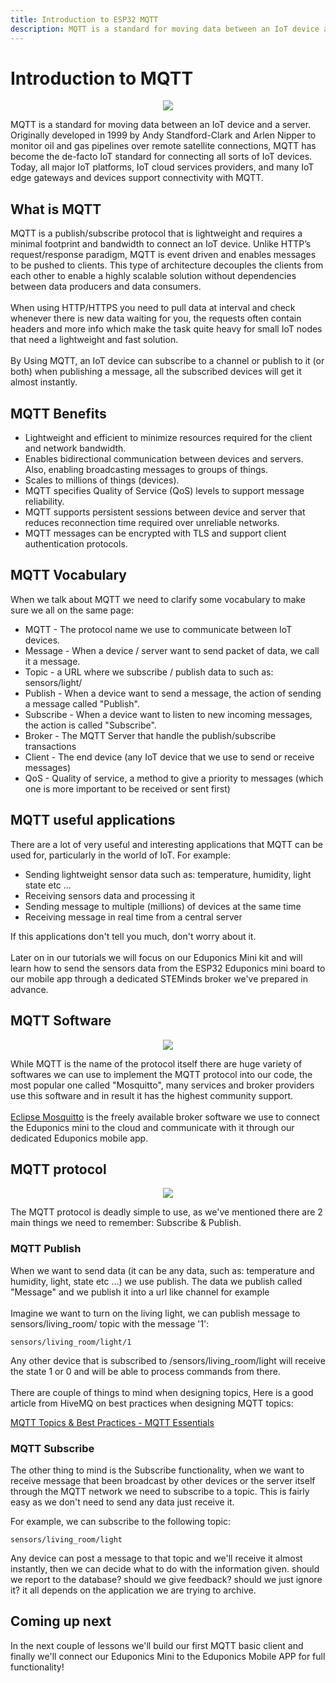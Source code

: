 ```yaml
---
title: Introduction to ESP32 MQTT
description: MQTT is a standard for moving data between an IoT device and a server. MQTT has become the de-facto IoT standard for connecting all sorts of IoT devices.
---
```


# Introduction to MQTT

<p align="center">
  <img src="https://cdn.steminds.com/docs/kits/eduponics_mini/mqtt_illustration.jpg">
</p>

MQTT is a standard for moving data between an IoT device and a server. Originally developed in 1999 by Andy Standford-Clark and Arlen Nipper to monitor oil and gas pipelines over remote satellite connections, MQTT has become the de-facto IoT standard for connecting all sorts of IoT devices. Today, all major IoT platforms, IoT cloud services providers, and many IoT edge gateways and devices support connectivity with MQTT.

## What is MQTT

MQTT is a publish/subscribe protocol that is lightweight and requires a minimal footprint and bandwidth to connect an IoT device. Unlike HTTP’s request/response paradigm, MQTT is event driven and enables messages to be pushed to clients. This type of architecture decouples the clients from each other to enable a highly scalable solution without dependencies between data producers and data consumers.
<br/><br/>
When using HTTP/HTTPS you need to pull data at interval and check whenever there is new data waiting for you, the requests often contain headers and more info which make the task quite heavy for small IoT nodes that need a lightweight and fast solution.
<br/><br/>
By Using MQTT, an IoT device can subscribe to a channel or publish to it (or both) when publishing a message, all the subscribed devices will get it almost instantly.

## MQTT Benefits

* Lightweight and efficient to minimize resources required for the client and network bandwidth.
* Enables bidirectional communication between devices and servers. Also, enabling broadcasting messages to groups of things.
* Scales to millions of things (devices).
* MQTT specifies Quality of Service (QoS) levels to support message reliability.
* MQTT supports persistent sessions between device and server that reduces reconnection time required over unreliable networks.
* MQTT messages can be encrypted with TLS and support client authentication protocols.

## MQTT Vocabulary

When we talk about MQTT we need to clarify some vocabulary to make sure we all on the same page:

* MQTT - The protocol name we use to communicate between IoT devices.
* Message - When a device / server want to send packet of data, we call it a message.
* Topic - a URL where we subscribe / publish data to such as: sensors/light/
* Publish - When a device want to send a message, the action of sending a message called "Publish".
* Subscribe - When a device want to listen to new incoming messages, the action is called "Subscribe".
* Broker - The MQTT Server that handle the publish/subscribe transactions
* Client - The end device (any IoT device that we use to send or receive messages)
* QoS - Quality of service, a method to give a priority to messages (which one is more important to be received or sent first)

## MQTT useful applications

There are a lot of very useful and interesting applications that MQTT can be used for, particularly in the world of IoT. For example:

* Sending lightweight sensor data such as: temperature, humidity, light state etc ...
* Receiving sensors data and processing it
* Sending message to multiple (millions) of devices at the same time
* Receiving message in real time from a central server

If this applications don't tell you much, don't worry about it.
<br/><br/>
Later on in our tutorials we will focus on our Eduponics Mini kit and will learn how to send the sensors data from the ESP32 Eduponics mini board to our mobile app through a dedicated STEMinds broker we've prepared in advance.

## MQTT Software

<p align="center">
  <img src="https://cdn.steminds.com/docs/kits/eduponics_mini/MQTT_mosquitto_logo.png">
</p>

While MQTT is the name of the protocol itself there are huge variety of softwares we can use to implement the MQTT protocol into our code, the most popular one called "Mosquitto", many services and broker providers use this software and in result it has the highest community support.
<br/><br/>
[Eclipse Mosquitto](https://mosquitto.org/) is the freely available broker software we use to connect the Eduponics mini to the cloud and communicate with it through our dedicated Eduponics mobile app.

## MQTT protocol

<p align="center">
  <img src="https://cdn.steminds.com/docs/kits/eduponics_mini/MQTT_demo.jpg">
</p>

The MQTT protocol is deadly simple to use, as we've mentioned there are 2 main things we need to remember: Subscribe & Publish.

### MQTT Publish

When we want to send data (it can be any data, such as: temperature and humidity, light, state etc ...) we use publish. The data we publish called "Message" and we publish it into a url like channel for example
<br/><br/>
Imagine we want to turn on the living light, we can publish message to sensors/living_room/ topic with the message '1':

    sensors/living_room/light/1

Any other device that is subscribed to /sensors/living_room/light will receive the state 1 or 0 and will be able to process commands from there.
<br/><br/>
There are couple of things to mind when designing topics, Here is a good article from HiveMQ on best practices when designing MQTT topics:

[MQTT Topics & Best Practices - MQTT Essentials](https://www.hivemq.com/blog/mqtt-essentials-part-5-mqtt-topics-best-practices/)

### MQTT Subscribe

The other thing to mind is the Subscribe functionality, when we want to receive message that been broadcast by other devices or the server itself through the MQTT network we need to subscribe to a topic. This is fairly easy as we don't need to send any data just receive it.

For example, we can subscribe to the following topic:

    sensors/living_room/light

Any device can post a message to that topic and we'll receive it almost instantly, then we can decide what to do with the information given. should we report to the database? should we give feedback? should we just ignore it? it all depends on the application we are trying to archive.

## Coming up next

In the next couple of lessons we'll build our first MQTT basic client and finally we'll connect our Eduponics Mini to the Eduponics Mobile APP for full functionality!
